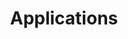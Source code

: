 ---
order: 160
title: Applications
layout: subsections
collection: 'guides/reference/applications'
---